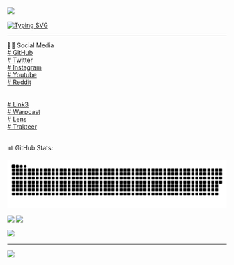 
<img src="#" size="10px"/>

[![Typing SVG](https://readme-typing-svg.demolab.com/?lines=Hello+World+!!;My+Nickname+0xBabyAlien)](https://git.io/typing-svg)
<hr class="cyberpunk glitched" />
👩‍🚀 Social Media</br>
<a href="https://0xbabyalien.github.io/0xBabyAlien/" target="_blank"># GitHub</a>
</br>
<a href="https://twitter.com/0xbabyalien" target="_blank"># Twitter</a>
</br>
<a href="https://instagram.com/0xbabyalien" target="_blank"># Instagram</a>
</br>
<a href="https://youtube.com/@0xbabyalien" target="_blank"># Youtube</a>
</br>
<a href="https://www.reddit.com/user/nftscan" target="_blank"># Reddit</a>
</br>
</br>
</br><a href="https://link3.to/0xbabyalien" target="_blank"># Link3 </a>
</br><a href="https://warpcast.com/0xbabyalien" target="_blank"># Warpcast </a>
</br><a href="https://www.lensfrens.xyz/babyalien" target="_blank"># Lens </a>
</br><a href="https://trakteer.id/0x628" target="_blank"># Trakteer</a>
</center>
</br></br>


📊 GitHub Stats:<br/>

<picture>
  <source media="(prefers-color-scheme: dark)" srcset="x/github-user-contribution.svg" />
  <source media="(prefers-color-scheme: light)" srcset="x/github-user-contribution.svg" />
  <img alt="github-snake" src="x/github-user-contribution.svg" />
</picture>

![](https://github-readme-streak-stats.herokuapp.com/?user=0xbabyalien&theme=dark&hide_border=false)
![](https://github-readme-stats.vercel.app/api/top-langs/?username=0xbabyalien&theme=dark&hide_border=false&include_all_commits=false&count_private=false&layout=compact)

![](https://github-readme-stats.vercel.app/api?username=0xbabyalien&theme=dark&hide_border=false&include_all_commits=false&count_private=false)


---
[![](https://visitcount.itsvg.in/api?id=0xbabyalien&icon=0&color=0)](https://visitcount.itsvg.in)



